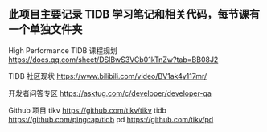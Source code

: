 
## 此项目主要记录 TIDB 学习笔记和相关代码，每节课有一个单独文件夹

High Performance TIDB 课程规划
https://docs.qq.com/sheet/DSlBwS3VCb01kTnZw?tab=BB08J2

TIDB 社区现状
https://www.bilibili.com/video/BV1ak4y117mr/

开发者问答专区
https://asktug.com/c/developer/developer-qa

Github 项目
tikv  https://github.com/tikv/tikv
tidb  https://github.com/pingcap/tidb
pd    https://github.com/tikv/pd
